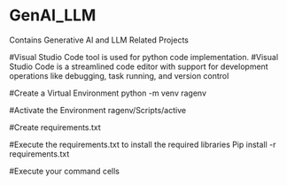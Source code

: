 # GenAI_LLM
Contains Generative AI and LLM Related Projects

#Visual Studio Code tool is used for python code implementation.
#Visual Studio Code is a streamlined code editor with support for development operations like debugging, task running, and version control

#Create a Virtual Environment
python -m venv ragenv

#Activate the Environment
ragenv/Scripts/active

#Create requirements.txt

#Execute the requirements.txt to install the required libraries
Pip install -r requirements.txt

#Execute your command cells

